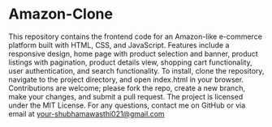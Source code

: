 # Amazon-Clone

This repository contains the frontend code for an Amazon-like e-commerce platform built with HTML, CSS, and JavaScript. Features include a responsive design, home page with product selection and banner, product listings with pagination, product details view, shopping cart functionality, user authentication, and search functionality. To install, clone the repository, navigate to the project directory, and open index.html in your browser. Contributions are welcome; please fork the repo, create a new branch, make your changes, and submit a pull request. The project is licensed under the MIT License. For any questions, contact me on GitHub or via email at your-shubhamawasthi021@gmail.com

